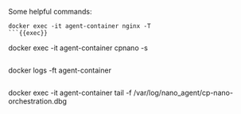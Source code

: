 
Some helpful commands:

```
docker exec -it agent-container nginx -T
```{{exec}}

```
docker exec -it agent-container cpnano -s
```{{exec}}

```
docker logs -ft agent-container
```{{exec}}

```
docker exec -it agent-container tail -f /var/log/nano_agent/cp-nano-orchestration.dbg
```{{exec}}